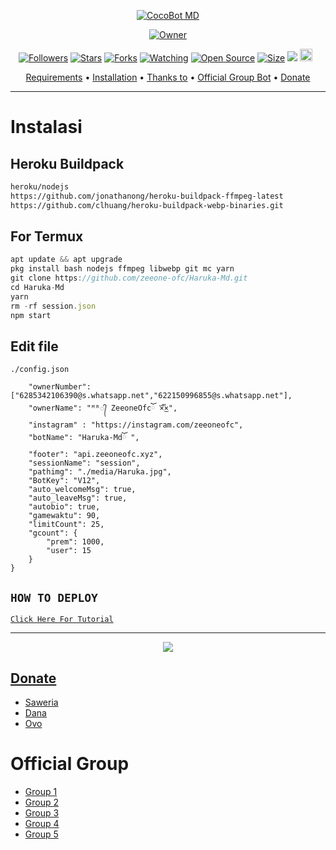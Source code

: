


</p>
<p align="center">
<a href="#"><img title="CocoBot MD" src="https://img.shields.io/badge/HARUKA MULTI DEVICE-green?colorA=%23ff0000&colorB=%23017e40&style=for-the-badge"></a>
</p>
<p align="center">
<a href="https://github.com/iCocopie"><img title="Owner" src="https://img.shields.io/badge/Recode-ZeeoneOfc-red.svg?style=for-the-badge&logo=github"></a>
</p>
<p align="center">
<a href="https://github.com/zeeone-ofc/followers"><img title="Followers" src="https://img.shields.io/github/followers/zeeone-ofc?color=red&style=flat-square"></a>
<a href="https://github.com/zeeone-ofc/Haruka-Md/stargazers/"><img title="Stars" src="https://img.shields.io/github/stars/zeeone-ofc/Haruka-Md?color=blue&style=flat-square"></a>
<a href="https://github.com/zeeone-ofc/Haruka-Md/network/members"><img title="Forks" src="https://img.shields.io/github/forks/zeeone-ofc/Haruka-Md?color=red&style=flat-square"></a>
<a href="https://github.com/zeeone-ofc/Haruka-Md/watchers"><img title="Watching" src="https://img.shields.io/github/watchers/zeeone-ofc/Haruka-Md?label=Watchers&color=blue&style=flat-square"></a>
<a href="https://github.com/zeeone-ofc/Haruka-Md"><img title="Open Source" src="https://badges.frapsoft.com/os/v2/open-source.svg?v=103"></a>
<a href="https://github.com/zeeone-ofc/Haruka-Md/"><img title="Size" src="https://img.shields.io/github/repo-size/zeeone-ofc/Haruka-Md?style=flat-square&color=green"></a>
<a href="https://hits.seeyoufarm.com"><img src="https://hits.seeyoufarm.com/api/count/incr/badge.svg?url=https%3A%2F%2Fgithub.com%2Fzeeone-ofc%2FHaruka-Md&count_bg=%2379C83D&title_bg=%23555555&icon=probot.svg&icon_color=%2300FF6D&title=hits&edge_flat=false"/></a>
<a href="https://github.com/zeeone-ofc/Haruka-Md/graphs/commit-activity"><img height="20" src="https://img.shields.io/badge/Maintained%3F-yes-green.svg"></a>&nbsp;&nbsp;
</p>

<p align="center">
  <a href="https://github.com/zeeone-ofc/Haruka-Md#requirements">Requirements</a> •
  <a href="https://github.com/zeeone-ofc/Haruka-Md#instalasi">Installation</a> •
  <a href="https://github.com/zeeone-ofc/Haruka-Md#thanks-to">Thanks to</a> •
  <a href="https://github.com/zeeone-ofc/Haruka-Md#Official-Group"> Official Group Bot</a> •
  <a href="https://saweria.co/Cocopie">Donate</a>
</p>
</div>


---

# Instalasi
## Heroku Buildpack
```bash
heroku/nodejs
https://github.com/jonathanong/heroku-buildpack-ffmpeg-latest
https://github.com/clhuang/heroku-buildpack-webp-binaries.git
```
## For Termux
```ts
apt update && apt upgrade
pkg install bash nodejs ffmpeg libwebp git mc yarn
git clone https://github.com/zeeone-ofc/Haruka-Md.git
cd Haruka-Md
yarn
rm -rf session.json
npm start
```

## Edit file
`./config.json`
```{
    "ownerNumber": ["6285342106390@s.whatsapp.net","622150996855@s.whatsapp.net"],
    "ownerName": "ᴹᴿ᭄ ZeeoneOfcོ ×፝֟͜×",
    "instagram" : "https://instagram.com/zeeoneofc",
    "botName": "Haruka-Mdོ ",
    "footer": "api.zeeoneofc.xyz",
    "sessionName": "session",
    "pathimg": "./media/Haruka.jpg",
    "BotKey": "V12",
    "auto_welcomeMsg": true,
    "auto_leaveMsg": true,    
    "autobio": true,
    "gamewaktu": 90,
    "limitCount": 25,
    "gcount": {
        "prem": 1000,
        "user": 15
    }
}
```

## ```HOW TO DEPLOY```

[`Click Here For Tutorial`](https://youtu.be/SdKHkld2NcI)<br>

----------

<p align="center">
  <a href="https://youtu.be/SdKHkld2NcI"><img src="https://a.top4top.io/p_2081imvxm1.jpg" />
</p>

## Donate
- [Saweria](https://saweria.co/zeeoneofc)
- [Dana](https://j.top4top.io/p_20532posd1.jpg)
- [Ovo](https://h.top4top.io/p_2053vk0uw1.jpg)

# Official Group
- [Group 1](https://chat.whatsapp.com/EU890BcXjyBDkNaUT5WmYV)
- [Group 2](https://chat.whatsapp.com/E8NExJwIbhBJYzssfqJNsE)
- [Group 3](https://chat.whatsapp.com/KCSqHTky1apG7ApePsfiPy)
- [Group 4](https://chat.whatsapp.com/KwmvHr7VMFj7r5ry9xmMsU)
- [Group 5](https://chat.whatsapp.com/ELa7GhU0sP4EvXcVimQYtz)

